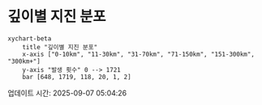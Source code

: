 # 깊이별 지진 분포

```mermaid
xychart-beta
    title "깊이별 지진 분포"
    x-axis ["0-10km", "11-30km", "31-70km", "71-150km", "151-300km", "300km+"]
    y-axis "발생 횟수" 0 --> 1721
    bar [648, 1719, 118, 20, 1, 2]
```

업데이트 시간: 2025-09-07 05:04:26
